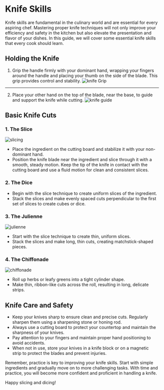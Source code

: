 # Knife Skills

Knife skills are fundamental in the culinary world and are essential for every aspiring chef. Mastering proper knife techniques will not only improve your efficiency and safety in the kitchen but also elevate the presentation and flavor of your dishes. In this guide, we will cover some essential knife skills that every cook should learn.

## Holding the Knife

1. Grip the handle firmly with your dominant hand, wrapping your fingers around the handle and placing your thumb on the side of the blade. This grip provides control and stability.
![knife Grip](resource:assets/images/knife_grip.jpg)   
---

2. Place your other hand on the top of the blade, near the base, to guide and support the knife while cutting.
![knife guide](resource:assets/images/helping_hand.jpg)

## Basic Knife Cuts

### 1. The Slice
![slicing](resource:assets/images/vegcuts/Slicing.png)
- Place the ingredient on the cutting board and stabilize it with your non-dominant hand.
- Position the knife blade near the ingredient and slice through it with a smooth, steady motion. Keep the tip of the knife in contact with the cutting board and use a fluid motion for clean and consistent slices.

### 2. The Dice

- Begin with the slice technique to create uniform slices of the ingredient.
- Stack the slices and make evenly spaced cuts perpendicular to the first set of slices to create cubes or dice.

### 3. The Julienne
![julienne](resource:assets/images/vegcuts/Julienne.png)
- Start with the slice technique to create thin, uniform slices.
- Stack the slices and make long, thin cuts, creating matchstick-shaped pieces.

### 4. The Chiffonade
![chiffonade](resource:assets/images/vegcuts/Chiffonade.png)
- Roll up herbs or leafy greens into a tight cylinder shape.
- Make thin, ribbon-like cuts across the roll, resulting in long, delicate strips.

## Knife Care and Safety

- Keep your knives sharp to ensure clean and precise cuts. Regularly sharpen them using a sharpening stone or honing rod.
- Always use a cutting board to protect your countertop and maintain the sharpness of your knives.
- Pay attention to your fingers and maintain proper hand positioning to avoid accidents.
- When not in use, store your knives in a knife block or on a magnetic strip to protect the blades and prevent injuries.

Remember, practice is key to improving your knife skills. Start with simple ingredients and gradually move on to more challenging tasks. With time and practice, you will become more confident and proficient in handling a knife.

Happy slicing and dicing!
